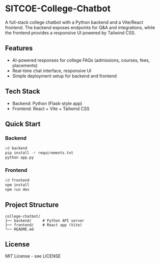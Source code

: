 # SITCOE-College-Chatbot

A full-stack college chatbot with a Python backend and a Vite/React frontend. The backend exposes endpoints for Q&A and integrations, while the frontend provides a responsive UI powered by Tailwind CSS.

## Features

- AI-powered responses for college FAQs (admissions, courses, fees, placements)
- Real-time chat interface, responsive UI
- Simple deployment setup for backend and frontend

## Tech Stack

- Backend: Python (Flask-style app)
- Frontend: React + Vite + Tailwind CSS

## Quick Start

### Backend
```bash
cd backend
pip install -r requirements.txt
python app.py
```

### Frontend
```bash
cd frontend
npm install
npm run dev
```

## Project Structure
```
college-chatbot/
├── backend/     # Python API server
├── frontend/    # React app (Vite)
└── README.md
```

## License

MIT License - see LICENSE